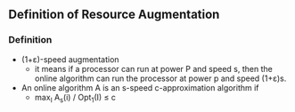 ## Definition of Resource Augmentation

### Definition
- (1+&epsilon;)-speed augmentation
  - it means if a processor can run at power P and speed s, then the online algorithm can run the processor at power p and speed (1+&epsilon;)s.
- An online algorithm A is an s-speed c-approximation algorithm if
  - max<sub>I</sub> A<sub>s</sub>(i) / Opt<sub>1</sub>(I) &le; c
